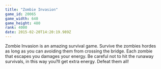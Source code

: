 ```yaml
---
title: "Zombie Invasion"
game_id: 20065
game_width: 640
game_height: 480
rank: 4000
date: 2015-02-20T14:20:19.989Z
---
```

Zombie Invasion is an amazing survival game. Survive the zombies hordes as long as you can avoiding them from crossing the bridge. Each zombie that escapes you damages your energy. Be careful not to hit the runaway survivals, in this way you?ll get extra energy. Defeat them all!